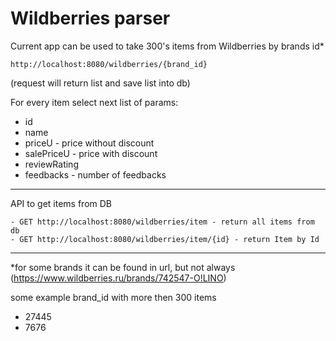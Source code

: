 # Wildberries parser

Current app can be used to take 300's items from Wildberries by brands id* 
```
http://localhost:8080/wildberries/{brand_id}
```
(request will return list and save list into db)

For every item select next list of params:
- id
- name
- priceU - price without discount
- salePriceU - price with discount
- reviewRating 
- feedbacks - number of feedbacks

---
API to get items from DB
```
- GET http://localhost:8080/wildberries/item - return all items from db
- GET http://localhost:8080/wildberries/item/{id} - return Item by Id
```

---
   *for some brands it can be found in url, but not always
  (https://www.wildberries.ru/brands/742547-O!LINO)

some example brand_id with more then 300 items
- 27445
- 7676
